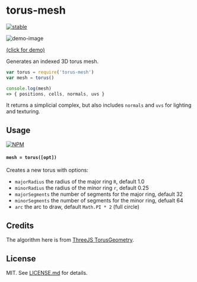 # torus-mesh

[![stable](http://badges.github.io/stability-badges/dist/stable.svg)](http://github.com/badges/stability-badges)

![demo-image](http://i.imgur.com/Aqbg23b.png)

[(click for demo)](https://mattdesl.github.io/torus-mesh/index.html)

<!-- iframe: https://mattdesl.github.io/torus-mesh/index.html -->

Generates an indexed 3D torus mesh.

```js
var torus = require('torus-mesh')
var mesh = torus()

console.log(mesh)
=> { positions, cells, normals, uvs }
```

It returns a simplicial complex, but also includes `normals` and `uvs` for lighting and texturing.

## Usage

[![NPM](https://nodei.co/npm/torus-mesh.png)](https://nodei.co/npm/torus-mesh/)

#### `mesh = torus([opt])`

Creates a new torus with options:

- `majorRadius` the radius of the major ring `R`, default 1.0
- `minorRadius` the radius of the minor ring `r`, default 0.25
- `majorSegments` the number of segments for the major ring, default 32
- `minorSegments` the number of segments for the minor ring, defualt 64
- `arc` the arc to draw, default `Math.PI * 2` (full circle)

## Credits

The algorithm here is from [ThreeJS TorusGeometry](https://github.com/mrdoob/three.js/blob/d49bb0e85f9c013198dc5a6c0f94f0bbe6a02add/src/extras/geometries/TorusGeometry.js).

## License

MIT. See [LICENSE.md](http://github.com/mattdesl/torus-mesh/blob/master/LICENSE.md) for details.
